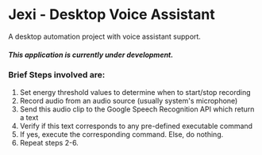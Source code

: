 # Jexi - Desktop Voice Assistant
A desktop automation project with voice assistant support.

#### *This application is currently under development.*

### Brief Steps involved are:
1. Set energy threshold values to determine when to start/stop recording
2. Record audio from an audio source (usually system's microphone)
3. Send this audio clip to the Google Speech Recognition API which return a text
4. Verify if this text corresponds to any pre-defined executable command
5. If yes, execute the corresponding command. Else, do nothing.
6. Repeat steps 2-6.
